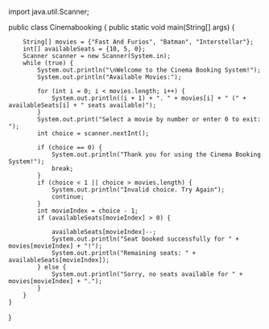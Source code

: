 
import java.util.Scanner;

public class Cinemabooking {
    public static void main(String[] args) {
       
        String[] movies = {"Fast And Furios", "Batman", "Interstellar"};
        int[] availableSeats = {10, 5, 0}; 
        Scanner scanner = new Scanner(System.in);
        while (true) {
            System.out.println("\nWelcome to the Cinema Booking System!");
            System.out.println("Available Movies:");

            for (int i = 0; i < movies.length; i++) {
                System.out.println((i + 1) + ". " + movies[i] + " (" + availableSeats[i] + " seats available)");
            }
            System.out.print("Select a movie by number or enter 0 to exit: ");
            int choice = scanner.nextInt();

            if (choice == 0) {
                System.out.println("Thank you for using the Cinema Booking System!");
                break;
            }
            if (choice < 1 || choice > movies.length) {
                System.out.println("Invalid choice. Try Again");
                continue;
            }
            int movieIndex = choice - 1;
            if (availableSeats[movieIndex] > 0) {
                
                availableSeats[movieIndex]--;
                System.out.println("Seat booked successfully for " + movies[movieIndex] + "!");
                System.out.println("Remaining seats: " + availableSeats[movieIndex]);
            } else {
                System.out.println("Sorry, no seats available for " + movies[movieIndex] + ".");
            }
        }
    }
}
